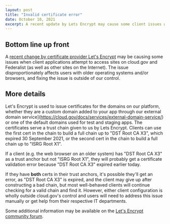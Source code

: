 ```yaml
---
layout: post
title: "Invalid certificate error"
date: October 10, 2021
excerpt: A recent update by Lets Encrypt may cause some client issues when accessing sites
---
```


## Bottom line up front

A [recent change by certificate provider Let's Encrypt](https://letsencrypt.org/2020/09/17/new-root-and-intermediates.html) may be causing some issues when client applications attempt to access sites on cloud.gov and Federalist (as well as other sites on the Internet). The issue disproportionately affects users with older operating systems and/or browsers, and fixing the issue is outside of our control.

## More details

Let's Encrypt is used to issue certificates for the domains on our platform, whether they are a custom domain added to your app through our external domain service](https://cloud.gov/docs/services/external-domain-service/) or one of the default domains used for test and staging apps. The certificates serve a trust chain given to us by Lets Encrypt. Clients can use the first cert in the chain to build a full chain up to "DST Root CA X3", which expired 30 September 2021, or the second cert in the chain to build a full chain up to "ISRG Root X1".

If a client (e.g. the web browser on an older system) has "DST Root CA X3" as a trust anchor but not "ISRG Root X1", they will probably get a certificate validation error because "DST Root CA X3" expired earlier today.

If they have **both** certs in their trust anchors, it's possible they'll get an error, as "DST Root CA X3" is expired, and the client may give up after constructing a bad chain, but most well-behaved clients will continue checking for a valid chain and find it. However, either client configuration is wholly outside cloud.gov's control and users will need to address this issue manually or get help from their respective IT departments.

Some additional information may be available on the [Let's Encrypt community forum](https://community.letsencrypt.org/t/help-thread-for-dst-root-ca-x3-expiration-september-2021/149190).